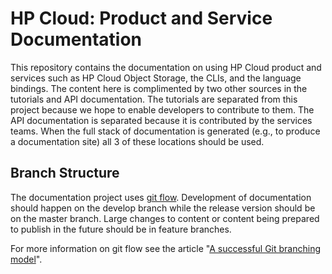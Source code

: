 # HP Cloud: Product and Service Documentation
This repository contains the documentation on using HP Cloud product and services such as HP Cloud Object Storage, the CLIs, and the language bindings. The content here is complimented by two other sources in the tutorials and API documentation. The tutorials are separated from this project because we hope to enable developers to contribute to them. The API documentation is separated because it is contributed by the services teams. When the full stack of documentation is generated (e.g., to produce a documentation site) all 3 of these locations should be used.

## Branch Structure
The documentation project uses [git flow](https://github.com/nvie/gitflow). Development of documentation should happen on the develop branch while the release version should be on the master branch. Large changes to content or content being prepared to publish in the future should be in feature branches.

For more information on git flow see the article "[A successful Git branching model](http://nvie.com/posts/a-successful-git-branching-model/)".